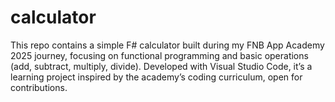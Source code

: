 # calculator
This repo contains a simple F# calculator built during my FNB App Academy 2025 journey, focusing on functional programming and basic operations (add, subtract, multiply, divide). Developed with Visual Studio Code, it’s a learning project inspired by the academy’s coding curriculum, open for contributions.
